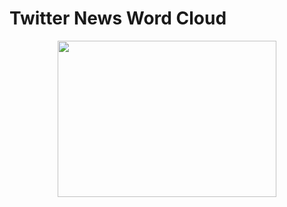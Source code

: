 # Twitter News Word Cloud 

<p align="center">
  <img width="350" height="250" src="C://Users/marzo/Downloads/Telegram Desktop/2023-05-21.png">
</p>

